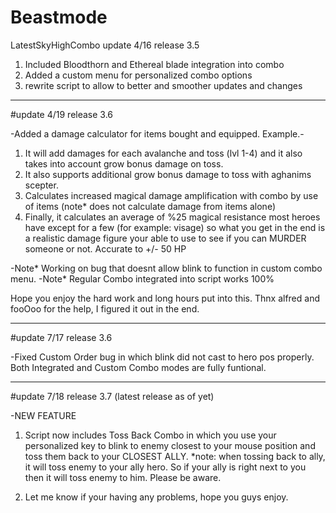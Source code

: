 # Beastmode
LatestSkyHighCombo
update 4/16 release 3.5
1) Included Bloodthorn and Ethereal blade integration into combo
2) Added a custom menu for personalized combo options
3) rewrite script to allow to better and smoother updates and changes
---------------------------------------------------------------------------------------------------------------------------------------

#update 4/19 release 3.6

-Added a damage calculator for items bought and equipped. 
Example.- 
1) It will add damages for each avalanche and toss (lvl 1-4) and it also takes into account grow bonus damage on toss.
2) It also supports additional grow bonus damage to toss with aghanims scepter.
3) Calculates increased magical damage amplification with combo by use of items (note* does not calculate damage from items alone)
4) Finally, it calculates an average of %25 magical resistance most heroes have except for a few (for example: visage) so what you get in the end is a realistic damage figure your able to use to see if you can MURDER someone or not.  Accurate to +/- 50 HP

-Note* Working on bug that doesnt allow blink to function in custom combo menu.
-Note* Regular Combo integrated into script works 100%

Hope you enjoy the hard work and long hours put into this.  Thnx alfred and fooOoo for the help, I figured it out in the end.

---------------------------------------------------------------------------------------------------------------------------------------

#update 7/17 release 3.6

-Fixed Custom Order bug in which blink did not cast to hero pos properly.  Both Integrated and Custom Combo modes are fully funtional.

---------------------------------------------------------------------------------------------------------------------------------------

#update 7/18 release 3.7 (latest release as of yet)

-NEW FEATURE
  1) Script now includes Toss Back Combo in which you use your personalized key to blink to enemy closest to your mouse position and toss them back to your CLOSEST ALLY.
*note: when tossing back to ally, it will toss enemy to your ally hero.  So if your ally is right next to you then it will toss enemy to him. Please be aware.
  
  2) Let me know if your having any problems, hope you guys enjoy.
